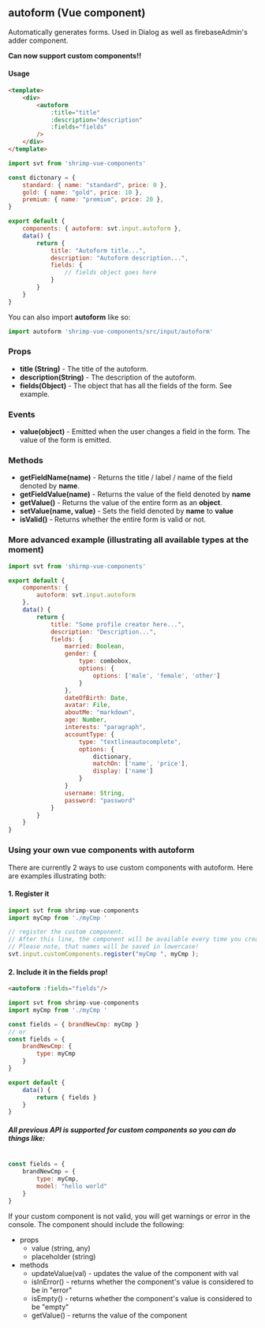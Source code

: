 ## autoform (Vue component)

Automatically generates forms. Used in Dialog as well as firebaseAdmin's adder component.

**Can now support custom components!!**

#### Usage
```html
<template>
	<div>
		<autoform
			:title="title"
			:description="description"
			:fields="fields"
		/>
	</div>
</template>
```

```javascript
import svt from 'shrimp-vue-components'

const dictonary = {
	standard: { name: "standard", price: 0 },
	gold: { name: "gold", price: 10 },
	premium: { name: "premium", price: 20 },
}

export default {
	components: { autoform: svt.input.autoform },
	data() {
		return {
			title: "Autoform title...",
			description: "Autoform description...",
			fields: {
				// fields object goes here
			}
		}
	}
}


```

You can also import **autoform** like so:
```javascript
import autoform 'shrimp-vue-components/src/input/autoform'
```

### Props
- **title (String)** - The title of the autoform.
- **description(String)** - The description of the autoform.
- **fields(Object)** - The object that has all the fields of the form. See example.

### Events
- **value(object)** - Emitted when the user changes a field in the form. The value of the form is emitted. 

### Methods
- **getFieldName(name)** - Returns the title / label / name of the field denoted by **name**.
- **getFieldValue(name)** - Returns the value of the field denoted by **name**
- **getValue()** - Returns the value of the entire form as an **object**.
- **setValue(name, value)** - Sets the field denoted by **name** to **value**
- **isValid()** - Returns whether the entire form is valid or not.



### More advanced example (illustrating all available types at the moment)
```javascript
import svt from 'shirmp-vue-components'

export default {
	components: {
		autoform: svt.input.autoform
	},
	data() {
		return {
			title: "Some profile creator here...",
			description: "Description...",
			fields: {
				married: Boolean,
				gender: {
					type: combobox,
					options: {
						options: ['male', 'female', 'other']
					}
				},
				dateOfBirth: Date,
				avatar: File,
				aboutMe: "markdown",
				age: Number,
				interests: "paragraph",
				accountType: {
					type: "textlineautocomplete",
					options: {
						dictionary,
						matchOn: ['name', 'price'],
						display: ['name']
					}
				}
				username: String,
				password: "password"
			}
		}
	}
}
```

### Using your own vue components with autoform

There are currently 2 ways to use custom components with autoform. Here are examples illustrating both:
#### 1. Register it
```javascript
import svt from shrimp-vue-components
import myCmp from './myCmp '

// register the custom component. 
// After this line, the component will be available every time you create an autoform or a dialog with a form. 
// Please note, that names will be saved in lowercase!
svt.input.customComponents.register("myCmp ", myCmp );
```

#### 2. Include it in the fields prop!

```html
<autoform :fields="fields"/>
```

``` javascript
import svt from shrimp-vue-components
import myCmp from './myCmp '

const fields = { brandNewCmp: myCmp }
// or 
const fields = { 
	brandNewCmp: {
		type: myCmp
	} 
}

export default {
	data() {
		return { fields }
	}
}
```

##### All previous API is supported for custom components so you can do things like:
```javascript

const fields = {
	brandNewCmp = {
		type: myCmp,
		model: "hello world"
	}
}
```

If your custom component is not valid, you will get warnings or error in the console. The component should include the following:

 - props
	 - value (string, any)
	 - placeholder (string)
 - methods
	 - updateValue(val) - updates the value of the component with val
	 - isInError() - returns whether the component's value is considered to be in "error"
	 - isEmpty() - returns whether the component's value is considered to be "empty"
	 - getValue() - returns the value of the component